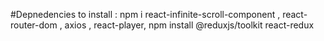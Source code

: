 #Depnedencies to install : npm i react-infinite-scroll-component , react-router-dom , axios , react-player, npm install @reduxjs/toolkit react-redux
